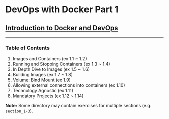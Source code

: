 # DevOps with Docker Part 1

## [Introduction to Docker and DevOps](https://devopswithdocker.com/part1/)

---

### Table of Contents

1. Images and Containers (ex 1.1 ~ 1.2)
2. Running and Stopping Containers (ex 1.3 ~ 1.4)
3. In Depth Dive to Images (ex 1.5 ~ 1.6)
4. Building Images (ex 1.7 ~ 1.8)
5. Volume: Bind Mount (ex 1.9)
6. Allowing external connections into containers (ex 1.10)
7. Technology Agnostic (ex 1.11)
8. Mandatory Projects (ex 1.12 ~ 1.14)

**Note:** Some directory may contain exercises for multiple sections (e.g. `section_1-3`).
